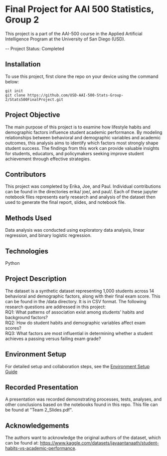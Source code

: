 # Final Project for AAI 500 Statistics, Group 2

This project is a part of the AAI-500 course in the Applied Artificial Intelligence Program at the University of San Diego (USD).

-- Project Status: Completed

## Installation

To use this project, first clone the repo on your device using the command below:
```
git init
git clone https://github.com/USD-AAI-500-Stats-Group-2/Stats500FinalProject.git
```

## Project Objective
The main purpose of this project is to examine how lifestyle habits and demographic factors influence student academic performance. By modeling relationships between behavioral and demographic variables and academic outcomes, this analysis aims to identify which factors most strongly shape student success. The findings from this work can provide valuable insights for students, educators, and policymakers seeking improve student achievement through effective strategies.

## Contributors
This project was completed by Erika, Joe, and Paul. Individual contributions can be found in the directories erika/ joe/, and paul/.  Each of these jupyter notebook files represents early research and analysis of the dataset then used to generate the final report, slides, and notebook file.

## Methods Used
Data analysis was conducted using exploratory data analysis, linear regression, and binary logistic regression.

## Technologies
Python

## Project Description 
The dataset is a synthetic dataset representing 1,000 students across 14 behavioral and demographic factors, along with their final exam score. This can be found in the /data directory.  It is in CSV format. The following research questions are addressed in this project:   
RQ1: What patterns of association exist among students’ habits and background factors?   
RQ2: How do student habits and demographic variables affect exam scores?   
RQ3: What factors are most influential in determining whether a student achieves a passing versus failing exam grade?   

## Environment Setup
For detailed setup and collaboration steps, see the [Environment Setup Guide](./EnvironmentSetup.md)

## Recorded Presentation
A presentation was recorded demonstrating processes, tests, analyses, and other conclusions based on the notebooks found in this repo. This file can be found at "Team 2_Slides.pdf".

## Acknowledgements
The authors want to acknowledge the original authors of the dataset, which can be found at: https://www.kaggle.com/datasets/jayaantanaath/student-habits-vs-academic-performance.



